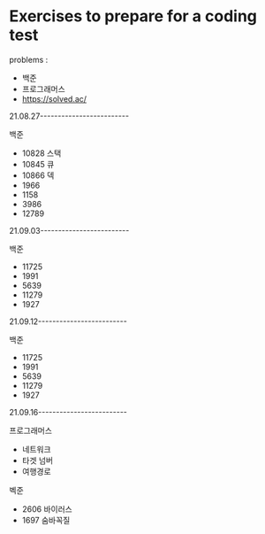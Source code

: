 # Exercises to prepare for a coding test
problems :
- 백준
- 프로그래머스
- https://solved.ac/

21.08.27-------------------------  
  
백준
- 10828 스택  
- 10845 큐   
- 10866 덱  
- 1966  
- 1158  
- 3986  
- 12789  
  
21.09.03-------------------------  
  
백준
- 11725  
- 1991  
- 5639  
- 11279  
- 1927  

21.09.12-------------------------  
  
백준
- 11725  
- 1991  
- 5639  
- 11279  
- 1927  
  
21.09.16------------------------- 

프로그래머스
- 네트워크
- 타겟 넘버
- 여행경로

벡준
- 2606 바이러스
- 1697 숨바꼭질

